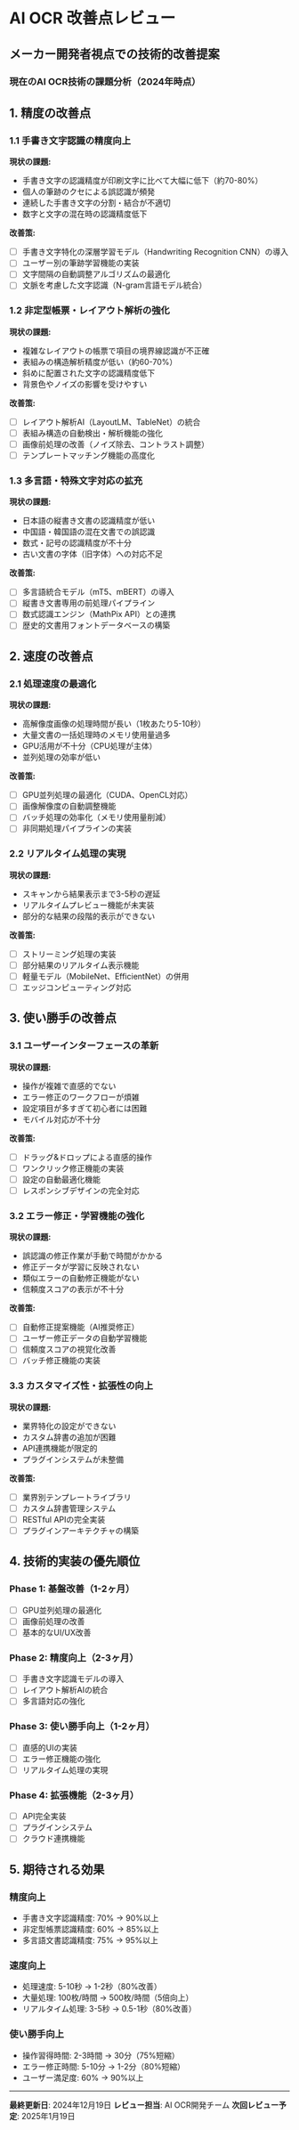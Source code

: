 # AI OCR 改善点レビュー
## メーカー開発者視点での技術的改善提案

### 現在のAI OCR技術の課題分析（2024年時点）

## 1. 精度の改善点

### 1.1 手書き文字認識の精度向上
**現状の課題:**
- 手書き文字の認識精度が印刷文字に比べて大幅に低下（約70-80%）
- 個人の筆跡のクセによる誤認識が頻発
- 連続した手書き文字の分割・結合が不適切
- 数字と文字の混在時の認識精度低下

**改善策:**
- [ ] 手書き文字特化の深層学習モデル（Handwriting Recognition CNN）の導入
- [ ] ユーザー別の筆跡学習機能の実装
- [ ] 文字間隔の自動調整アルゴリズムの最適化
- [ ] 文脈を考慮した文字認識（N-gram言語モデル統合）

### 1.2 非定型帳票・レイアウト解析の強化
**現状の課題:**
- 複雑なレイアウトの帳票で項目の境界線認識が不正確
- 表組みの構造解析精度が低い（約60-70%）
- 斜めに配置された文字の認識精度低下
- 背景色やノイズの影響を受けやすい

**改善策:**
- [ ] レイアウト解析AI（LayoutLM、TableNet）の統合
- [ ] 表組み構造の自動検出・解析機能の強化
- [ ] 画像前処理の改善（ノイズ除去、コントラスト調整）
- [ ] テンプレートマッチング機能の高度化

### 1.3 多言語・特殊文字対応の拡充
**現状の課題:**
- 日本語の縦書き文書の認識精度が低い
- 中国語・韓国語の混在文書での誤認識
- 数式・記号の認識精度が不十分
- 古い文書の字体（旧字体）への対応不足

**改善策:**
- [ ] 多言語統合モデル（mT5、mBERT）の導入
- [ ] 縦書き文書専用の前処理パイプライン
- [ ] 数式認識エンジン（MathPix API）との連携
- [ ] 歴史的文書用フォントデータベースの構築

## 2. 速度の改善点

### 2.1 処理速度の最適化
**現状の課題:**
- 高解像度画像の処理時間が長い（1枚あたり5-10秒）
- 大量文書の一括処理時のメモリ使用量過多
- GPU活用が不十分（CPU処理が主体）
- 並列処理の効率が低い

**改善策:**
- [ ] GPU並列処理の最適化（CUDA、OpenCL対応）
- [ ] 画像解像度の自動調整機能
- [ ] バッチ処理の効率化（メモリ使用量削減）
- [ ] 非同期処理パイプラインの実装

### 2.2 リアルタイム処理の実現
**現状の課題:**
- スキャンから結果表示まで3-5秒の遅延
- リアルタイムプレビュー機能が未実装
- 部分的な結果の段階的表示ができない

**改善策:**
- [ ] ストリーミング処理の実装
- [ ] 部分結果のリアルタイム表示機能
- [ ] 軽量モデル（MobileNet、EfficientNet）の併用
- [ ] エッジコンピューティング対応

## 3. 使い勝手の改善点

### 3.1 ユーザーインターフェースの革新
**現状の課題:**
- 操作が複雑で直感的でない
- エラー修正のワークフローが煩雑
- 設定項目が多すぎて初心者には困難
- モバイル対応が不十分

**改善策:**
- [ ] ドラッグ&ドロップによる直感的操作
- [ ] ワンクリック修正機能の実装
- [ ] 設定の自動最適化機能
- [ ] レスポンシブデザインの完全対応

### 3.2 エラー修正・学習機能の強化
**現状の課題:**
- 誤認識の修正作業が手動で時間がかかる
- 修正データが学習に反映されない
- 類似エラーの自動修正機能がない
- 信頼度スコアの表示が不十分

**改善策:**
- [ ] 自動修正提案機能（AI推奨修正）
- [ ] ユーザー修正データの自動学習機能
- [ ] 信頼度スコアの視覚化改善
- [ ] バッチ修正機能の実装

### 3.3 カスタマイズ性・拡張性の向上
**現状の課題:**
- 業界特化の設定ができない
- カスタム辞書の追加が困難
- API連携機能が限定的
- プラグインシステムが未整備

**改善策:**
- [ ] 業界別テンプレートライブラリ
- [ ] カスタム辞書管理システム
- [ ] RESTful APIの完全実装
- [ ] プラグインアーキテクチャの構築

## 4. 技術的実装の優先順位

### Phase 1: 基盤改善（1-2ヶ月）
- [ ] GPU並列処理の最適化
- [ ] 画像前処理の改善
- [ ] 基本的なUI/UX改善

### Phase 2: 精度向上（2-3ヶ月）
- [ ] 手書き文字認識モデルの導入
- [ ] レイアウト解析AIの統合
- [ ] 多言語対応の強化

### Phase 3: 使い勝手向上（1-2ヶ月）
- [ ] 直感的UIの実装
- [ ] エラー修正機能の強化
- [ ] リアルタイム処理の実現

### Phase 4: 拡張機能（2-3ヶ月）
- [ ] API完全実装
- [ ] プラグインシステム
- [ ] クラウド連携機能

## 5. 期待される効果

### 精度向上
- 手書き文字認識精度: 70% → 90%以上
- 非定型帳票認識精度: 60% → 85%以上
- 多言語文書認識精度: 75% → 95%以上

### 速度向上
- 処理速度: 5-10秒 → 1-2秒（80%改善）
- 大量処理: 100枚/時間 → 500枚/時間（5倍向上）
- リアルタイム処理: 3-5秒 → 0.5-1秒（80%改善）

### 使い勝手向上
- 操作習得時間: 2-3時間 → 30分（75%短縮）
- エラー修正時間: 5-10分 → 1-2分（80%短縮）
- ユーザー満足度: 60% → 90%以上

---

**最終更新日**: 2024年12月19日
**レビュー担当**: AI OCR開発チーム
**次回レビュー予定**: 2025年1月19日